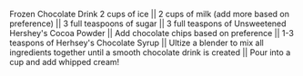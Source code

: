 Frozen Chocolate Drink
2 cups of ice || 2 cups of milk (add more based on preference) || 3 full teaspoons of sugar || 3 full teaspons of Unsweetened Hershey's Cocoa Powder || Add chocolate chips based on preference || 1-3 teaspons of Herhsey's Chocolate Syrup || Ultize a blender to mix all ingredients together until a smooth chocolate drink is created || Pour into a cup and add whipped cream!
